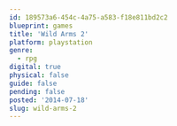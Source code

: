 ```yaml
---
id: 189573a6-454c-4a75-a583-f18e811bd2c2
blueprint: games
title: 'Wild Arms 2'
platform: playstation
genre:
  - rpg
digital: true
physical: false
guide: false
pending: false
posted: '2014-07-18'
slug: wild-arms-2
---
```

